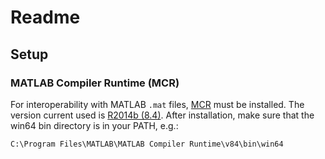 # Readme

## Setup

### MATLAB Compiler Runtime (MCR)

For interoperability with MATLAB `.mat` files, [MCR](http://www.mathworks.com/products/compiler/mcr/) must be installed. The version current used is [R2014b (8.4)](http://www.mathworks.com/supportfiles/downloads/R2014b/deployment_files/R2014b/installers/win64/MCR_R2014b_win64_installer.exe). After installation, make sure that the
win64 bin directory is in your PATH, e.g.:

```
C:\Program Files\MATLAB\MATLAB Compiler Runtime\v84\bin\win64
```